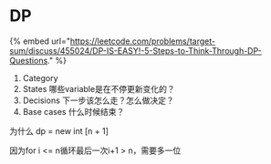 # DP

{% embed url="https://leetcode.com/problems/target-sum/discuss/455024/DP-IS-EASY!-5-Steps-to-Think-Through-DP-Questions." %}

1. Category&#x20;
2. States 哪些variable是在不停更新变化的？
3. Decisions  下一步该怎么走？怎么做决定？
4. Base cases  什么时候结束？

为什么 dp = new int \[n + 1]

因为for i <= n循环最后一次i+1 > n，需要多一位

